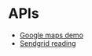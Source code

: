 # APIs

  * [Google maps demo][google-maps-demo]
  * [Sendgrid reading][sendgrid]

[google-maps-demo]: https://github.com/appacademy/curriculum/tree/master/react/demos/react_map_demo
[sendgrid]: ./apis/sendgrid.md
